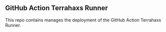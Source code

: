 ## GitHub Action Terrahaxs Runner

This repo contains manages the deployment of the GitHub Action Terrahaxs Runner.
